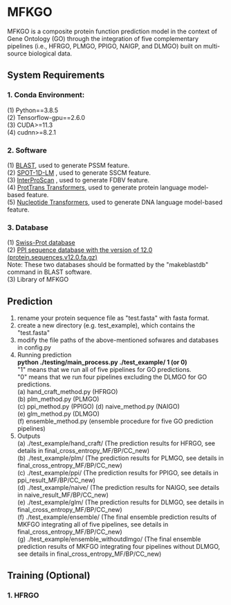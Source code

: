 # MFKGO

MFKGO is a composite protein function prediction model in the context of Gene Ontology (GO) through the integration of five complementary pipelines (i.e., HFRGO, PLMGO, PPIGO, NAIGP, and DLMGO) built on multi-source biological data. 

## System Requirements
### 1. Conda Environment: 
(1) Python==3.8.5  
(2) Tensorflow-gpu==2.6.0  
(3) CUDA>=11.3  
(4) cudnn>=8.2.1 
### 2. Software  
(1) <a href="https://ftp.ncbi.nlm.nih.gov/blast/executables/blast+/LATEST/">BLAST</a>, used to generate PSSM feature.  
(2) <a href="https://github.com/jas-preet/SPOT-1D-LM">SPOT-1D-LM</a> , used to generate SSCM feature.  
(3) <a href="https://www.ebi.ac.uk/interpro/download/">InterProScan</a> , used to generate FDBV feature.  
(4) <a href="https://github.com/agemagician/ProtTrans">ProtTrans Transformers</a>, used to generate protein language model-based feature.  
(5) <a href="https://github.com/instadeepai/nucleotide-transformer">Nucleotide Transformers</a>, used to generate DNA language model-based feature.
### 3. Database  
(1) <a href="https://www.uniprot.org/help/downloads">Swiss-Prot database</a>  
(2) <a href="https://string-db.org/cgi/download">PPI sequence database with the version of 12.0 (protein.sequences.v12.0.fa.gz)</a>  
    Note: These two databases should be formatted by the "makeblastdb" command in BLAST software.  
(3) Library of MFKGO

## Prediction
1. rename your protein sequence file as "test.fasta" with fasta format.
2. create a new directory (e.g. test_example), which contains the "test.fasta"  
3. modify the file paths of the above-mentioned sofwares and databases in config.py
4. Running prediction  
   <b>python ./testing/main_process.py ./test_example/ 1 (or 0)</b>  
    "1" means that we run all of five pipelines for GO predictions.  
    "0" means that we run four pipelines excluding the DLMGO for GO predictions.  
   (a) hand_craft_method.py (HFRGO)  
   (b) plm_method.py (PLMGO)  
   (c) ppi_method.py (PPIGO)
   (d) naive_method.py  (NAIGO)  
   (e) glm_method.py  (DLMGO)  
   (f) ensemble_method.py (ensemble procedure for five GO prediction pipelines)
5. Outputs  
   (a) ./test_example/hand_craft/ (The prediction results for HFRGO, see details in final_cross_entropy_MF/BP/CC_new)  
   (b) ./test_example/plm/ (The prediction results for PLMGO, see details in final_cross_entropy_MF/BP/CC_new)  
   (c) ./test_example/ppi/ (The prediction results for PPIGO, see details in ppi_result_MF/BP/CC_new)  
   (d) ./test_example/naive/ (The prediction results for NAIGO, see details in naive_result_MF/BP/CC_new)  
   (e) ./test_example/glm/ (The prediction results for DLMGO, see details in final_cross_entropy_MF/BP/CC_new)  
   (f) ./test_example/ensemble/ (The final ensemble prediction results of MKFGO integrating all of five pipelines, see details in final_cross_entropy_MF/BP/CC_new)  
   (g) ./test_example/ensemble_withoutdlmgo/ (The final ensemble prediction results of MKFGO integrating four pipelines without DLMGO, see details in final_cross_entropy_MF/BP/CC_new)             

## Training (Optional)
### 1. HFRGO




